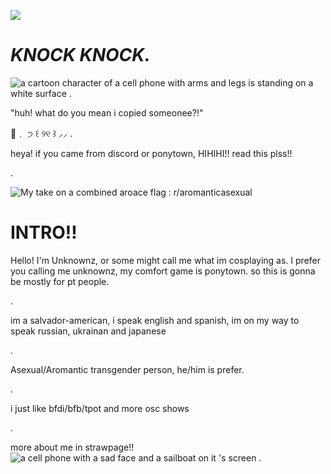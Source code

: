 ![](https://api.visitorbadge.io/api/VisitorHit?user=officially-sevenlover&repo=officially-sevenlover-badge&countColor=%70F0FB)
# *KNOCK KNOCK.*
<img src="https://media1.tenor.com/m/gkOheQOqZBMAAAAC/mephone4-inanimate-insanity.gif" alt="a cartoon character of a cell phone with arms and legs is standing on a white surface ."/>

"huh! what do you mean i copied someonee?!"

🍦﹒    ੭ ꒰ ୨୧ ꒱ ⸝⸝
.

heya! if you came from discord or ponytown, HIHIHI!! read this plss!!

.

<img src="https://preview.redd.it/0e6d8p4nj4u81.png?width=640&amp;crop=smart&amp;auto=webp&amp;s=d0ceee85e28afa7b6264280de275a80c3715c0ff" alt="My take on a combined aroace flag : r/aromanticasexual"/>


# INTRO!!

Hello! I'm Unknownz, or some might call me what im cosplaying as. I prefer you calling me unknownz, my comfort game is ponytown. so this is gonna be mostly for pt people.



.

im a salvador-american, i speak english and spanish, im on my way to speak russian, ukrainan and japanese

.

Asexual/Aromantic transgender person, he/him is prefer.

.

i just like bfdi/bfb/tpot and more osc shows

.

more about me in strawpage!! 
<img src="https://media1.tenor.com/m/502GjS72N3IAAAAC/mephone4-inanimate-insanity-mephone4.gif" alt="a cell phone with a sad face and a sailboat on it &#39;s screen ."/>

